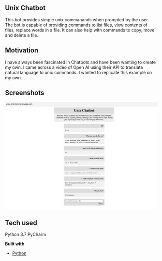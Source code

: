## Unix Chatbot
This bot provides simple unix commanands when prompted by the user. The bot is capable of providing commands to list files, view contents of files, replace words in a file. It can also help with commands to copy, move and delete a file. 


## Motivation
I have always been fascinated in Chatbots and have been wanting to create my own. I came across a video of Open AI using their API to translate natural language to unix commands. I wanted to replicate this example on my own.   

 
## Screenshots
![image_1](https://github.com/a-rhodes-vcu/unix_chat_bot/blob/main/images/ScreenShot.png)

## Tech used
Python 3.7
PyCharm

<b>Built with</b>
- [Python](https://www.python.org/)



